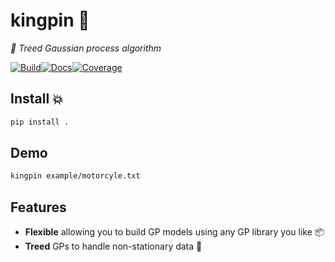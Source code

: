 # kingpin 🎳

_👀 Treed Gaussian process algorithm_

[![Build](https://github.com/andrewfowlie/kingpin/actions/workflows/python-app.yml/badge.svg)](https://github.com/andrewfowlie/kingpin/actions/workflows/python-app.yml)[![Docs](https://readthedocs.org/projects/kingpin-docs/badge/?version=latest)](https://kingpin-docs.readthedocs.io/en/latest/)[![Coverage](https://app.codecov.io/gh/andrewfowlie/kingpin/branch/main/graph/badge.svg)](https://app.codecov.io/gh/andrewfowlie/kingpin)

## Install 💥

```bash
pip install .
```

## Demo

```bash
kingpin example/motorcyle.txt
```

## Features

- **Flexible** allowing you to build GP models using any GP library you like 📦
- **Treed** GPs to handle non-stationary data 🌟
